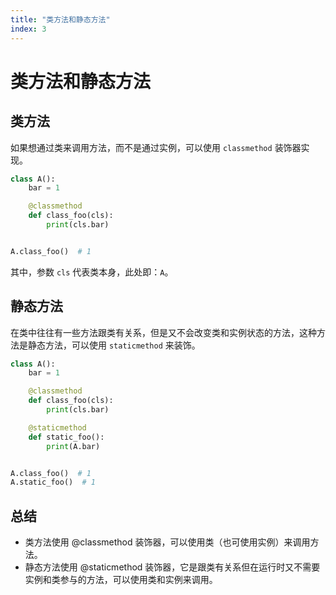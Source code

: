 ```yaml
---
title: "类方法和静态方法"
index: 3
---
```


# 类方法和静态方法

## 类方法

如果想通过类来调用方法，而不是通过实例，可以使用 `classmethod` 装饰器实现。

```python
class A():
    bar = 1

    @classmethod
    def class_foo(cls):
        print(cls.bar)


A.class_foo()  # 1
```

其中，参数 `cls` 代表类本身，此处即：`A`。

## 静态方法

在类中往往有一些方法跟类有关系，但是又不会改变类和实例状态的方法，这种方法是静态方法，可以使用 `staticmethod` 来装饰。

```python
class A():
    bar = 1

    @classmethod
    def class_foo(cls):
        print(cls.bar)

    @staticmethod
    def static_foo():
        print(A.bar)


A.class_foo()  # 1
A.static_foo()  # 1
```

## 总结

- 类方法使用 @classmethod 装饰器，可以使用类（也可使用实例）来调用方法。
- 静态方法使用 @staticmethod 装饰器，它是跟类有关系但在运行时又不需要实例和类参与的方法，可以使用类和实例来调用。
